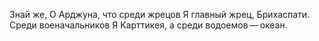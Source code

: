 Знай же, О Арджуна, что среди жрецов Я главный жрец, Брихаспати. Среди военачальников Я Карттикея, а среди водоемов — океан.